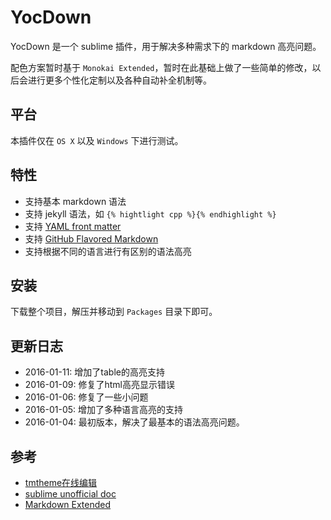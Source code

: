 # YocDown

YocDown 是一个 sublime 插件，用于解决多种需求下的 markdown 高亮问题。

配色方案暂时基于 `Monokai Extended`，暂时在此基础上做了一些简单的修改，以后会进行更多个性化定制以及各种自动补全机制等。

## 平台

本插件仅在 `OS X` 以及 `Windows` 下进行测试。

## 特性

* 支持基本 markdown 语法
* 支持 jekyll 语法，如 `{% hightlight cpp %}{% endhighlight %}`
* 支持 [YAML front matter](http://assemble.io/docs/YAML-front-matter.html)
* 支持 [GitHub Flavored Markdown](https://help.github.com/articles/github-flavored-markdown/#syntax-highlighting)
* 支持根据不同的语言进行有区别的语法高亮

## 安装

下载整个项目，解压并移动到 `Packages` 目录下即可。

## 更新日志

* 2016-01-11: 增加了table的高亮支持
* 2016-01-09: 修复了html高亮显示错误
* 2016-01-06: 修复了一些小问题
* 2016-01-05: 增加了多种语言高亮的支持
* 2016-01-04: 最初版本，解决了最基本的语法高亮问题。

## 参考

* [tmtheme在线编辑](http://tmtheme-editor.herokuapp.com/#!/editor/local/Monokai%20Extended%20Mod)
* [sublime unofficial doc](http://docs.sublimetext.info/en/latest/index.html)
* [Markdown Extended](https://github.com/jonschlinkert/sublime-markdown-extended)
